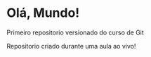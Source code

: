 # Olá, Mundo!
 Primeiro repositorio versionado do curso de Git

Repositorio criado durante uma aula ao vivo!
